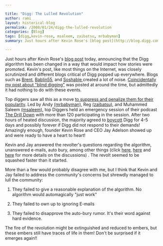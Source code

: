 ```yaml
---

title: "Digg: The Lulled Revolution"
author: rami
layout: historical-blog
permalink: /2008/01/24/digg-the-lulled-revolution
categories: [Blog]
tags: [digg,kevin-rose, msaleem, zaibatsu, mrbabyman]
summary: Just hours after Kevin Rose's [blog post](http://blog.digg.com/?p=106 "blog post") today, announcing that the Digg algorithm has been changed in a way that would impact how stories were promoted. Kevin's post, like most things on the Internet, was closely scrutinized and different blogs critical of Digg popped up everywhere. Blogs such as [Brent](http://www.brentcsutoras.com/2008/01/23/200-diggs-1-voice-diggers-had-enough/ "Brent"), [Bablin55](http://babblin5.com/2008/01/23/two-diggs-one-cup/ "Bablin55"), and [Soshable ](http://soshable.com/digg-algorithm-change/ "Soshable,")created a lot of noise. [Coincidentally my post about "blind digging"](/2008/01/24/digg-cartels-is-there-such-a-thing) was posted at around the time, but admittedly it had nothing to do with these events.

---
```


Just hours after Kevin Rose's [blog post](http://blog.digg.com/?p=106 "blog post") today, announcing that the Digg algorithm has been changed in a way that would impact how stories were promoted. Kevin's post, like most things on the Internet, was closely scrutinized and different blogs critical of Digg popped up everywhere. Blogs such as [Brent](http://www.brentcsutoras.com/2008/01/23/200-diggs-1-voice-diggers-had-enough/ "Brent"), [Bablin55](http://babblin5.com/2008/01/23/two-diggs-one-cup/ "Bablin55"), and [Soshable ](http://soshable.com/digg-algorithm-change/ "Soshable,")created a lot of noise. [Coincidentally my post about "blind digging"](/2008/01/24/digg-cartels-is-there-such-a-thing) was posted at around the time, but admittedly it had nothing to do with these events.

Top diggers saw all this as a move [to suppress and penalize them for their popularity](http://muhammadsaleem.com/2008/01/24/from-revolt-to-resolution-in-12-hours-or-less/ "to suppress and penalize them for their popularity"). Led by Andy [(mrbabyman)](http://digg.com/users/mrbabyman), Reg [(zaibatsu)](http://digg.com/users/zaibatsu), and Muhammed Saleem [(msaleem)](http://digg.com/users/msaleem), top Diggers held an emergency session of their podcast [The Drill Down](http://soshable.com/digg-algorithm-change/ "The Drill Down") with more than 120 participating in the session. After two hours of heated discussion, the majority agreed to [boycott](http://revoltnation.blogspot.com/2008/01/digg-is-game-lets-play-for-real-this.html "boycott") Digg for 4-5 days and possibly forever if Digg did not respond to their demands! Amazingly enough, founder Kevin Rose and CEO Jay Adelson showed up and were ready to have a heart to heart!

Kevin and Jay answered the revolter's questions regarding the algorithm, unanswered e-mails, auto bury, among other things (click [here](http://www.techipedia.com/2008/kevin-rose-and-jay-adelson-on-digg/ "here"), [here](http://soshable.com/rose-adelson-digg/ "here") and [here](http://www.brentcsutoras.com/2008/01/24/diggers-shout-loud-enough-jay-and-rose-respond/ "here") for more details on the discussions) . The revolt seemed to be squashed faster than it started.

More than a few would probably disagree with me, but I think that Kevin and Jay failed to address the community's concerns but shrewdly managed to lull the community:

1. They failed to give a reasonable explanation of the algorithm. No algorithm would automagically "just work"

2. They failed to own up to ignoring E-mails

3. They failed to disapprove the auto-bury rumor. It's their word against hard evidence.

The fire of the revolution might be extinguished and reduced to embers, but these embers still have traces of life in them! Don't be surprised if it emerges again!!

